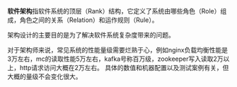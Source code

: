 **软件架构**指软件系统的顶层（Rank）结构，它定义了系统由哪些角色（Role）组成，角色之间的关系（Relation）和运作规则（Rule）。

架构设计的主要目的是为了解决软件系统复杂度带来的问题。

对于架构师来说，常见系统的性能量级需要烂熟于心，例如nginx负载均衡性能是3万左右，mc的读取性能5万左右，kafka号称百万级，zookeeper写入读取2万以上，http请求访问大概在2万左右。 具体的数值和机器配置以及测试案例有关，但大概的量级不会变化很大。

